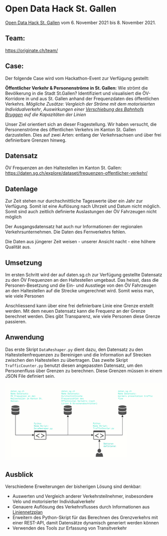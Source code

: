 # Open Data Hack St. Gallen
[Open Data Hack St. Gallen](https://opendata-hack-stgallen.devpost.com/) vom 6. November 2021 bis 8. November 2021.

## Team:
https://originate.ch/team/

## Case:

Der folgende Case wird vom Hackathon-Event zur Verfügung gestellt:

**Öffentlicher Verkehr & Personenströme in St. Gallen:** Wie strömt die Bevölkerung in die Stadt St.Gallen? Identifiziert und visualisiert die ÖV-Korridore in und aus St. Gallen anhand der Frequenzdaten des öffentlichen Verkehrs. *Mögliche Zusätze: Vergleich der Ströme mit dem motorisierten Individualverkehr*, *Auswirkungen einer [Verschiebung des Bahnhofs Bruggen](https://www.tagblatt.ch/ostschweiz/stgallen/vision-die-bahnhoefe-bruggen-und-haggen-zu-einem-neuen-bahnhof-kombinieren-jetzt-prueft-stgallen-die-machbarkeit-ld.2111948) auf die Kapazitäten der Linien*



Unser Ziel orientiert sich an dieser Fragestellung. Wir haben versucht, die Personenströme des öffentlichen Verkehrs im Kanton St. Gallen darzustellen. Dies auf zwei Arten: entlang der Verkehrsachsen und über frei definierbare Grenzen hinweg.

## Datensatz

ÖV Frequenzen an den Haltestellen im Kanton St. Gallen:
 https://daten.sg.ch/explore/dataset/frequenzen-offentlicher-verkehr/


## Datenlage

Zur Zeit stehen nur durchschnittliche Tageswerte über ein Jahr zur Verfügung. Somit ist eine Auflösung nach Uhrzeit und Datum nicht möglich. Somit sind auch zeitlich definierte Auslastungen der ÖV Fahrzeugen nicht möglich

Der Ausgangsdatensatz hat auch nur Informationen der regionalen Verkehrsunternehmen. Die Daten des Fernverkehrs fehlen.

Die Daten aus jüngerer Zeit weisen - unserer Ansicht nacht - eine höhere Qualität aus.

## Umsetzung

Im ersten Schritt wird der auf daten.sg.ch zur Verfügung gestellte Datensatz zu den ÖV Frequenzen an den Haltestellen umgebaut. Das heisst, dass die Personen-Besetzung und die Ein- und Ausstiege von den ÖV Fahrzeugen an den Haltestellen auf die Strecke umgerechnet wird. Somit weiss man, wie viele Personen 

Anschliessend kann über eine frei definierbare Linie eine Grenze erstellt werden. Mit dem neuen Datensatz kann die Frequenz an der Grenze berechnet werden. Dies gibt Transparenz, wie viele Personen diese Grenze passieren.

## Anwendung
Das erste Skript `DataReshaper.py` dient dazu, den Datensatz zu den Haltestellenfrequenzen zu Bereinigen und die Information auf Strecken zwischen den Haltestellen zu übertragen. Das zweite Skript `TrafficCounter.py` benutzt diesen angepassten Datensatz, um den Personenfluss über Grenzen zu berechnen. Diese Grenzen müssen in einem JSON File definiert sein.

![DataFlow](./images/DataFlow.png)


## Ausblick 

Verschiedene Erweiterungen der bisherigen Lösung sind denkbar:
- Auswerten und Vergleich anderer Verkehrsteilnehmer, insbesondere Velo und motorisierter Individualverkehr
- Genauere Auflösung des Verkehrsflusses durch Informationen aus [Liniennetzplan](https://daten.sg.ch/explore/dataset/ov-vbsg%40stadt-stgallen/information/?disjunctive.linie&dataChart=eyJxdWVyaWVzIjpbeyJjb25maWciOnsiZGF0YXNldCI6Im92LXZic2dAc3RhZHQtc3RnYWxsZW4iLCJvcHRpb25zIjp7ImRpc2p1bmN0aXZlLmxpbmllIjp0cnVlLCJzb3J0IjoibGluaWUifX0sImNoYXJ0cyI6W3siYWxpZ25Nb250aCI6dHJ1ZSwidHlwZSI6ImNvbHVtbiIsImZ1bmMiOiJDT1VOVCIsInNjaWVudGlmaWNEaXNwbGF5Ijp0cnVlLCJjb2xvciI6IiMxOTYzMEEifV0sInhBeGlzIjoibGluaWUiLCJtYXhwb2ludHMiOjUwLCJzb3J0IjoiIn1dLCJ0aW1lc2NhbGUiOiIiLCJkaXNwbGF5TGVnZW5kIjp0cnVlLCJhbGlnbk1vbnRoIjp0cnVlfQ%3D%3D&location=17,47.41992,9.36728&basemap=jawg.streets)
- Erweitern des Python-Skript für das Berechnen des Grenzverkehrs mit einer REST-API, damit Datensätze dynamisch generiert werden können
- Verwenden des Tools zur Erfassung von Transitverkehr

